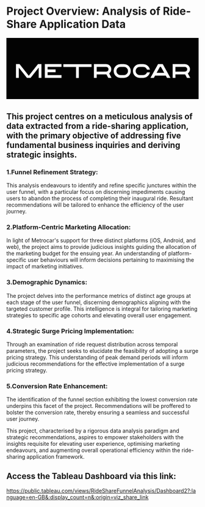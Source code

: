 # Project Overview: Analysis of Ride-Share Application Data

![alt text](https://github.com/william-brooker/Funnel-Analysis/raw/main/Metrocar%20Logo.png)

## This project centres on a meticulous analysis of data extracted from a ride-sharing application, with the primary objective of addressing five fundamental business inquiries and deriving strategic insights.

### 1.Funnel Refinement Strategy: 
This analysis endeavours to identify and refine specific junctures within the user funnel, with a particular focus on discerning impediments causing users to abandon the process of completing their inaugural ride. Resultant recommendations will be tailored to enhance the efficiency of the user journey.

### 2.Platform-Centric Marketing Allocation: 
In light of Metrocar's support for three distinct platforms (iOS, Android, and web), the project aims to provide judicious insights guiding the allocation of the marketing budget for the ensuing year. An understanding of platform-specific user behaviours will inform decisions pertaining to maximising the impact of marketing initiatives.

### 3.Demographic Dynamics: 
The project delves into the performance metrics of distinct age groups at each stage of the user funnel, discerning demographics aligning with the targeted customer profile. This intelligence is integral for tailoring marketing strategies to specific age cohorts and elevating overall user engagement.

### 4.Strategic Surge Pricing Implementation: 
Through an examination of ride request distribution across temporal parameters, the project seeks to elucidate the feasibility of adopting a surge pricing strategy. This understanding of peak demand periods will inform judicious recommendations for the effective implementation of a surge pricing strategy.

### 5.Conversion Rate Enhancement: 
The identification of the funnel section exhibiting the lowest conversion rate underpins this facet of the project. Recommendations will be proffered to bolster the conversion rate, thereby ensuring a seamless and successful user journey.

This project, characterised by a rigorous data analysis paradigm and strategic recommendations, aspires to empower stakeholders with the insights requisite for elevating user experience, optimising marketing endeavours, and augmenting overall operational efficiency within the ride-sharing application framework.

## Access the Tableau Dashboard via this link:
https://public.tableau.com/views/RideShareFunnelAnalysis/Dashboard2?:language=en-GB&:display_count=n&:origin=viz_share_link

